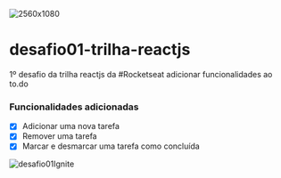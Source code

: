 ![2560x1080](https://user-images.githubusercontent.com/56658900/110720201-efc71a00-81ec-11eb-9609-7d214187a9f3.png)
# desafio01-trilha-reactjs

1º desafio da trilha reactjs da #Rocketseat adicionar funcionalidades ao to.do

### Funcionalidades adicionadas 

- [x] Adicionar uma nova tarefa
- [x] Remover uma tarefa
- [x] Marcar e desmarcar uma tarefa como concluída

![desafio01Ignite](https://user-images.githubusercontent.com/56658900/110720635-b04cfd80-81ed-11eb-823c-9e3618a657e3.png)
